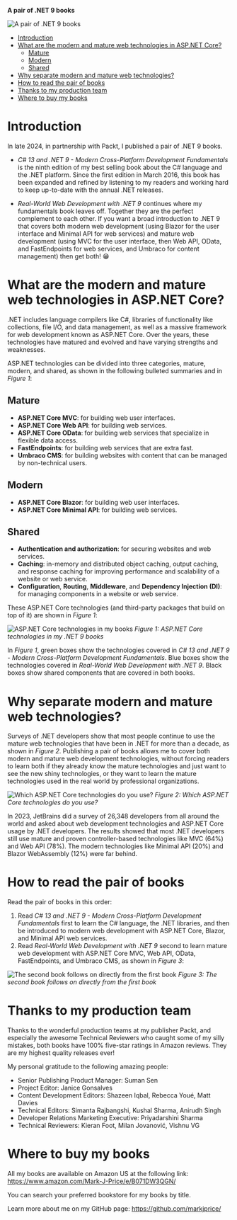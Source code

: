 **A pair of .NET 9 books**

![A pair of .NET 9 books](assets/net9-pair-books-0.png)

- [Introduction](#introduction)
- [What are the modern and mature web technologies in ASP.NET Core?](#what-are-the-modern-and-mature-web-technologies-in-aspnet-core)
  - [Mature](#mature)
  - [Modern](#modern)
  - [Shared](#shared)
- [Why separate modern and mature web technologies?](#why-separate-modern-and-mature-web-technologies)
- [How to read the pair of books](#how-to-read-the-pair-of-books)
- [Thanks to my production team](#thanks-to-my-production-team)
- [Where to buy my books](#where-to-buy-my-books)

# Introduction

In late 2024, in partnership with Packt, I published a pair of .NET 9 books.

- *C# 13 and .NET 9 - Modern Cross-Platform Development Fundamentals* is the ninth edition of my best selling book about the C# language and the .NET platform. Since the first edition in March 2016, this book has been expanded and refined by listening to my readers and working hard to keep up-to-date with the annual .NET releases.

- *Real-World Web Development with .NET 9* continues where my fundamentals book leaves off. Together they are the perfect complement to each other. If you want a broad introduction to .NET 9 that covers both modern web development (using Blazor for the user interface and Minimal API for web services) and mature web development (using MVC for the user interface, then Web API, OData, and FastEndpoints for web services, and Umbraco for content management) then get both! 😁 

# What are the modern and mature web technologies in ASP.NET Core?

.NET includes language compilers like C#, libraries of functionality like collections, file I/O, and data management, as well as a massive framework for web development known as ASP.NET Core. Over the years, these technologies have matured and evolved and have varying strengths and weaknesses. 

ASP.NET technologies can be divided into three categories, mature, modern, and shared, as shown in the following bulleted summaries and in *Figure 1*:

## Mature
- **ASP.NET Core MVC**: for building web user interfaces.
- **ASP.NET Core Web API**: for building web services.
- **ASP.NET Core OData**: for building web services that specialize in flexible data access.
- **FastEndpoints**: for building web services that are extra fast.
- **Umbraco CMS**: for building websites with content that can be managed by non-technical users.

## Modern
- **ASP.NET Core Blazor**: for building web user interfaces.
- **ASP.NET Core Minimal API**: for building web services.

## Shared
- **Authentication and authorization**: for securing websites and web services.
- **Caching**: in-memory and distributed object caching, output caching, and response caching for improving performance and scalability of a website or web service.
- **Configuration**, **Routing**, **Middleware**, and **Dependency Injection (DI)**: for managing components in a website or web service.

These ASP.NET Core technologies (and third-party packages that build on top of it) are shown in *Figure 1*:

![ASP.NET Core technologies in my books](assets/net9-pair-books-1.png)
*Figure 1: ASP.NET Core technologies in my .NET 9 books*

In *Figure 1*, green boxes show the technologies covered in *C# 13 and .NET 9 - Modern Cross-Platform Development Fundamentals*. Blue boxes show the technologies covered in *Real-World Web Development with .NET 9*. Black boxes show shared components that are covered in both books.

# Why separate modern and mature web technologies?

Surveys of .NET developers show that most people continue to use the mature web technologies that have been in .NET for more than a decade, as shown in *Figure 2*. Publishing a pair of books allows me to cover both modern and mature web development technologies, without forcing readers to learn both if they already know the mature technologies and just want to see the new shiny technologies, or they want to learn the mature technologies used in the real world by professional organizations.

![Which ASP.NET Core technologies do you use?](assets/net9-pair-books-2.png)
*Figure 2: Which ASP.NET Core technologies do you use?*

In 2023, JetBrains did a survey of 26,348 developers from all around the world and asked about web development technologies and ASP.NET Core usage by .NET developers. The results showed that most .NET developers still use mature and proven controller-based technologies like MVC (64%) and Web API (78%). The modern technologies like Minimal API (20%) and Blazor WebAssembly (12%) were far behind.

# How to read the pair of books

Read the pair of books in this order:

1. Read *C# 13 and .NET 9 - Modern Cross-Platform Development Fundamentals* first to learn the C# language, the .NET libraries, and then be introduced to modern web development with ASP.NET Core, Blazor, and Minimal API web services.
2. Read *Real-World Web Development with .NET 9* second to learn mature web development with ASP.NET Core MVC, Web API, OData, FastEndpoints, and Umbraco CMS, as shown in *Figure 3*: 

![The second book follows on directly from the first book](assets/net9-pair-books-3.png)
*Figure 3: The second book follows on directly from the first book*

# Thanks to my production team

Thanks to the wonderful production teams at my publisher Packt, and especially the awesome Technical Reviewers who caught some of my silly mistakes, both books have 100% five-star ratings in Amazon reviews. They are my highest quality releases ever! 

My personal gratitude to the following amazing people:

- Senior Publishing Product Manager: Suman Sen
- Project Editor: Janice Gonsalves
- Content Development Editors: Shazeen Iqbal, Rebecca Youé, Matt Davies
- Technical Editors: Simanta Rajbangshi, Kushal Sharma, Anirudh Singh
- Developer Relations Marketing Executive: Priyadarshini Sharma
- Technical Reviewers: Kieran Foot, Milan Jovanović, Vishnu VG

# Where to buy my books
All my books are available on Amazon US at the following link: https://www.amazon.com/Mark-J-Price/e/B071DW3QGN/

You can search your preferred bookstore for my books by title.

Learn more about me on my GitHub page: https://github.com/markjprice/
